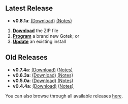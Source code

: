## Latest Release

- **v0.8.1a**: [(Download)][v0.8.1a-zip] [(Notes)][v0.8.1a-notes]

1. [**Download**][v0.8.1a-zip] the ZIP file
2. [**Program**](Firmware-Programming) a brand new Gotek; or
3. [**Update**](Firmware-Update) an existing install

## Old Releases

- **v0.7.4a**: [(Download)][v0.7.4a-zip] [(Notes)][v0.7.4a-notes]
- **v0.6.3a**: [(Download)][v0.6.3a-zip] [(Notes)][v0.6.3a-notes]
- **v0.5.0a**: [(Download)][v0.5.0a-zip] [(Notes)][v0.5.0a-notes]
- **v0.4.4a**: [(Download)][v0.4.4a-zip] [(Notes)][v0.4.4a-notes]

You can also browse through all available releases [here][all].

[v0.8.1a-zip]: https://github.com/keirf/FlashFloppy/releases/download/v0.8.1a/flashfloppy_v0.8.1a.zip
[v0.8.1a-notes]: https://github.com/keirf/FlashFloppy/releases/tag/v0.8.1a

[v0.7.4a-zip]: https://github.com/keirf/FlashFloppy/releases/download/v0.7.4a/flashfloppy_v0.7.4a.zip
[v0.7.4a-notes]: https://github.com/keirf/FlashFloppy/releases/tag/v0.7.4a

[v0.6.3a-zip]: https://github.com/keirf/FlashFloppy/releases/download/v0.6.3a/flashfloppy_v0.6.3a.zip
[v0.6.3a-notes]: https://github.com/keirf/FlashFloppy/releases/tag/v0.6.3a

[v0.5.0a-zip]: https://github.com/keirf/FlashFloppy/releases/download/v0.5.0a/flashfloppy_v0.5.0a.zip
[v0.5.0a-notes]: https://github.com/keirf/FlashFloppy/releases/tag/v0.5.0a

[v0.4.4a-zip]: https://github.com/keirf/FlashFloppy/releases/download/v0.4.4a/flashfloppy_v0.4.4a.zip
[v0.4.4a-notes]: https://github.com/keirf/FlashFloppy/releases/tag/v0.4.4a

[all]: https://github.com/keirf/FlashFloppy/releases
